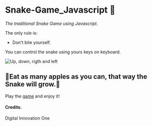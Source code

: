 # Snake-Game_Javascript 🐍

_The traditional Snake Game using Javascript._

The only rule is:

 - Don't bite yourself.

You can control the snake using yours keys on keyboard.

![Up, down, rigth and left](http://lh5.ggpht.com/-xlok-SYiLXQ/UXE1sddejaI/AAAAAAAAE74/cBgGFSBQuK8/setas_navegue_thumb%25255B1%25255D.gif?imgmax=800)

##           :apple:Eat as many apples as you can, that way the Snake will grow​.:apple:

Play the [game](https://delucca7.github.io/Snake-Game_Javascript/) and enjoy it!

#### Credits.

Digital Innovation One
